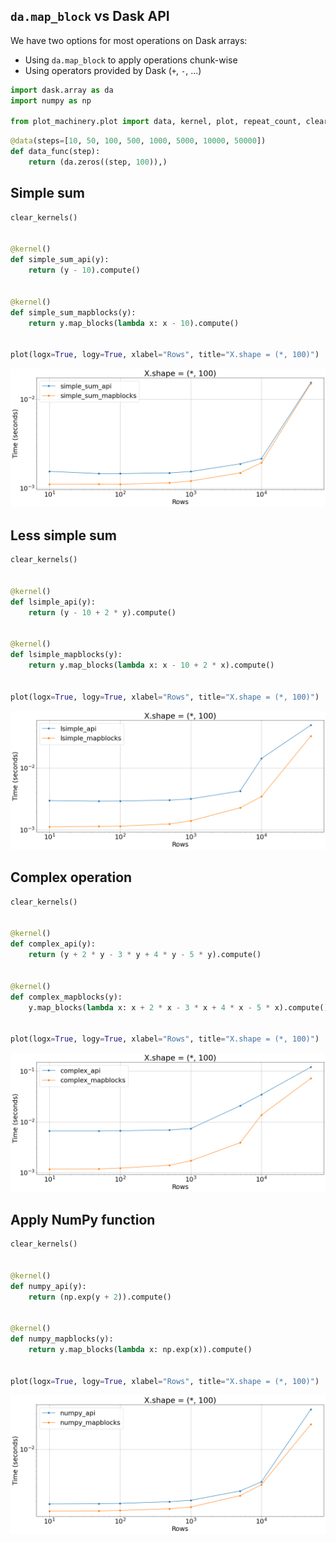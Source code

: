 ## `da.map_block` vs Dask API

We have two options for most operations on Dask arrays:
- Using `da.map_block` to apply operations chunk-wise
- Using operators provided by Dask (`+`, `-`, ...)


```python
import dask.array as da
import numpy as np

from plot_machinery.plot import data, kernel, plot, repeat_count, clear_kernels
```


```python
@data(steps=[10, 50, 100, 500, 1000, 5000, 10000, 50000])
def data_func(step):
    return (da.zeros((step, 100)),)
```

## Simple sum


```python
clear_kernels()


@kernel()
def simple_sum_api(y):
    return (y - 10).compute()


@kernel()
def simple_sum_mapblocks(y):
    return y.map_blocks(lambda x: x - 10).compute()


plot(logx=True, logy=True, xlabel="Rows", title="X.shape = (*, 100)")
```


    
![png](README_files/README_4_0.png)
    


## Less simple sum


```python
clear_kernels()


@kernel()
def lsimple_api(y):
    return (y - 10 + 2 * y).compute()


@kernel()
def lsimple_mapblocks(y):
    return y.map_blocks(lambda x: x - 10 + 2 * x).compute()


plot(logx=True, logy=True, xlabel="Rows", title="X.shape = (*, 100)")
```


    
![png](README_files/README_6_0.png)
    


## Complex operation


```python
clear_kernels()


@kernel()
def complex_api(y):
    return (y + 2 * y - 3 * y + 4 * y - 5 * y).compute()


@kernel()
def complex_mapblocks(y):
    y.map_blocks(lambda x: x + 2 * x - 3 * x + 4 * x - 5 * x).compute()


plot(logx=True, logy=True, xlabel="Rows", title="X.shape = (*, 100)")
```


    
![png](README_files/README_8_0.png)
    


## Apply NumPy function


```python
clear_kernels()


@kernel()
def numpy_api(y):
    return (np.exp(y + 2)).compute()


@kernel()
def numpy_mapblocks(y):
    return y.map_blocks(lambda x: np.exp(x)).compute()


plot(logx=True, logy=True, xlabel="Rows", title="X.shape = (*, 100)")
```


    
![png](README_files/README_10_0.png)
    


